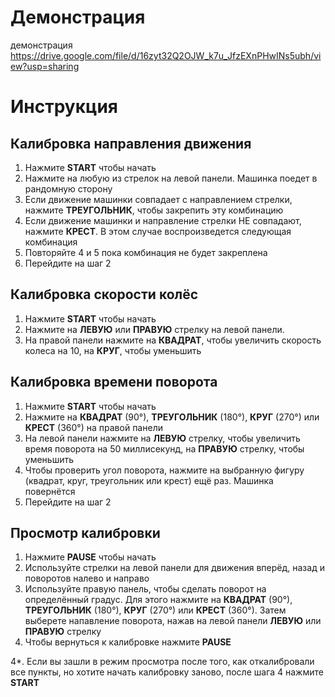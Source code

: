 # Демонстрация
демонстрация
https://drive.google.com/file/d/16zyt32Q2OJW_k7u_JfzEXnPHwINs5ubh/view?usp=sharing

# Инструкция
## Калибровка направления движения
1. Нажмите **START** чтобы начать
2. Нажмите на любую из стрелок на левой панели. Машинка поедет в рандомную сторону
3. Если движение машинки совпадает с направлением стрелки, нажмите **ТРЕУГОЛЬНИК**, чтобы закрепить эту комбинацию
4. Если движение машинки и направление стрелки НЕ совпадают, нажмите **КРЕСТ**. В этом случае воспроизведется следующая комбинация
5. Повторяйте 4 и 5 пока комбинация не будет закреплена
6. Перейдите на шаг 2

## Калибровка скорости колёс
1. Нажмите **START** чтобы начать
2. Нажмите на **ЛЕВУЮ** или **ПРАВУЮ** стрелку на левой панели.
3. На правой панели нажмите на **КВАДРАТ**, чтобы увеличить скорость колеса на 10, на **КРУГ**, чтобы уменьшить

## Калибровка времени поворота
1. Нажмите **START** чтобы начать
2. Нажмите на **КВАДРАТ** (90°), **ТРЕУГОЛЬНИК** (180°), **КРУГ** (270°) или **КРЕСТ** (360°) на правой панели
3. На левой панели нажмите на **ЛЕВУЮ** стрелку, чтобы увеличить время поворота на 50 миллисекунд, на **ПРАВУЮ** стрелку, чтобы уменьшить
4. Чтобы проверить угол поворота, нажмите на выбранную фигуру (квадрат, круг, треугольник или крест) ещё раз. Машинка повернётся
5. Перейдите на шаг 2

## Просмотр калибровки
1. Нажмите **PAUSE** чтобы начать
2. Используйте стрелки на левой панели для движения вперёд, назад и поворотов налево и направо
3. Используйте правую панель, чтобы сделать поворот на определённый градус. Для этого нажмите на **КВАДРАТ** (90°), **ТРЕУГОЛЬНИК** (180°), **КРУГ** (270°) или **КРЕСТ** (360°). Затем выберете напавление поворота, нажав на левой панели **ЛЕВУЮ** или **ПРАВУЮ** стрелку
4. Чтобы вернуться к калибровке нажмите **PAUSE**
   
4*.  Если вы зашли в режим просмотра после того, как откалибровали все пункты, но хотите начать калибровку заново, после шага 4 нажмите **START**
